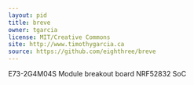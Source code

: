 ```yaml
---
layout: pid
title: breve
owner: tgarcia
license: MIT/Creative Commons
site: http://www.timothygarcia.ca
source: https://github.com/eighthree/breve
---
```

E73-2G4M04S Module breakout board NRF52832 SoC